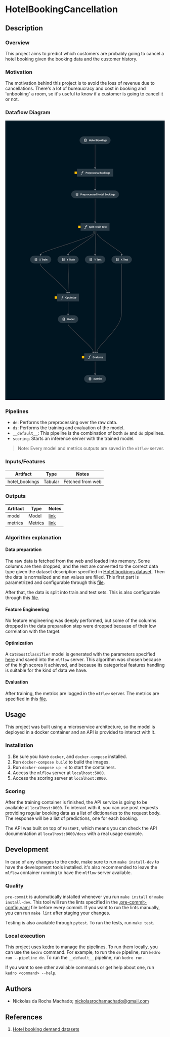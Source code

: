 # HotelBookingCancellation

## Description

### Overview

This project aims to predict which customers are probably going to cancel a hotel booking given the booking data and the customer history.

### Motivation

The motivation behind this project is to avoid the loss of revenue due to cancellations. There's a lot of bureaucracy and cost in booking and 'unbooking' a room, so it's useful to know if a customer is going to cancel it or not.

### Dataflow Diagram

![Dataflow Diagram](/dataflow.png)

### Pipelines

* `de`: Performs the preprocessing over the raw data.
* `ds`: Performs the training and evaluation of the model.
* `__default__`: This pipeline is the combination of both `de` and `ds` pipelines.
* `scoring`: Starts an inference server with the trained model.

> Note: Every model and metrics outputs are saved in the `mlflow` server.

### Inputs/Features

| Artifact        | Type    | Notes            |
| --------------- | ------- | ---------------- |
| hotel_bookings  | Tabular | Fetched from web |


### Outputs

| Artifact   | Type    | Notes            |
| --------   | ------- | ---------------- |
| model      | Model   | [link](/conf/base/catalog.yml)                 |
| metrics    | Metrics | [link](/conf/base/parameters/data_science.yml) |

### Algorithm explanation

#### Data preparation

The raw data is fetched from the web and loaded into memory. Some columns are then dropped, and the rest are converted to the correct data type given the dataset description specified in [Hotel bookings dataset](https://www.sciencedirect.com/science/article/pii/S2352340918315191#!%29). Then the data is normalized and nan values are filled. This first part is parametrized and configurable through this [file](/conf/base/parameters/data_engineering.yml).

After that, the data is split into train and test sets. This is also configurable through this [file](/conf/base/parameters/data_science.yml).

#### Feature Engineering

No feature engineering was deeply performed, but some of the columns dropped in the data preparation step were dropped because of their low correlation with the target.

#### Optimization

A `CatBoostClassifier` model is generated with the parameters specified [here](/conf/base/parameters/data_science.yml) and saved into the `mlflow` server. This algorithm was chosen because of the high scores it achieved, and because its categorical features handling is suitable for the kind of data we have.

#### Evaluation

After training, the metrics are logged in the `mlflow` server. The metrics are specified in this [file](/conf/base/parameters/data_science.yml).

## Usage

This project was built using a microservice architecture, so the model is deployed in a docker container and an API is provided to interact with it.

### Installation

1. Be sure you have `docker`, and `docker-compose` installed.
2. Run `docker-compose build` to build the images.
3. Run `docker-compose up -d` to start the containers.
4. Access the `mlflow` server at `localhost:5000`.
5. Access the scoring server at `localhost:8000`.

### Scoring

After the training container is finished, the API service is going to be available at `localhost:8000`. To interact with it, you can use post requests providing regular booking data as a list of dictionaries to the request body. The response will be a list of predictions, one for each booking.

The API was built on top of `FastAPI`, which means you can check the API documentation at `localhost:8000/docs` with a real usage example.

## Development

In case of any changes to the code, make sure to run `make install-dev` to have the development tools installed. it's also recommended to leave the `mlflow` container running to have the `mlflow` server available.

### Quality

`pre-commit` is automatically installed whenever you run `make install` or `make install-dev`. This tool will run the lints specified in the [.pre-commit-config.yaml](/.pre-commit-config.yaml) file before every commit. If you want to run the lints manually, you can run `make lint` after staging your changes.

Testing is also available through `pytest`. To run the tests, run `make test`.

### Local execution

This project uses [kedro](https://kedro.readthedocs.io/en/stable/) to manage the pipelines. To run them locally, you can use the `kedro` command. For example, to run the `de` pipeline, run `kedro run --pipeline de`. To run the `__default__` pipeline, run `kedro run`.

If you want to see other available commands or get help about one, run `kedro <command> --help`.

## Authors

* Nickolas da Rocha Machado; [nickolasrochamachado@gmail.com](mailto:nickolasrochamachado@gmail.com)

## References

1. [Hotel booking demand datasets](https://www.sciencedirect.com/science/article/pii/S2352340918315191#!%29)
